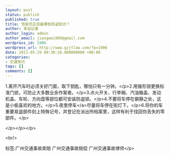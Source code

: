 ```yaml
---
layout: post
status: publish
published: true
title: 驾驶员应具备哪些防盗知识？
author: 本站记者
author_login: admin
author_email: jiangwei909@gmail.com
wordpress_id: 1906
wordpress_url: http://www.gzjtlaw.com/?p=1906
date: 2011-05-29 09:30:28.000000000 +08:00
categories:
- 交通常识
tags: []
comments: []
---
```

<p>1.离开汽车时必须关好门窗，取下钥匙，哪怕只有一分钟。<&#47;p>2.用锥形锁更换标准门锁，可防止大多数业余作案者。<&#47;p>3.点火开关、行李厢、汽油箱盖、发动机盖、车轮、方向盘等部位都可安装防盗锁。<&#47;p>4.不要将车停在僻静之处，这是小偷喜欢的地方。<&#47;p>5.夜里<a>停车<&#47;a>尽量将车停在街灯下。<&#47;p>6.将你的车重要易盗部件刻上特殊记号，并登记在派出所档案里，这样有利于找回你丢失的零部件。<&#47;p><p><&#47;p><&#47;p><&#47;p><br&#47;><p>标签:广州交通事故索赔 广州交通事故赔偿 广州交通事故律师<&#47;p>
